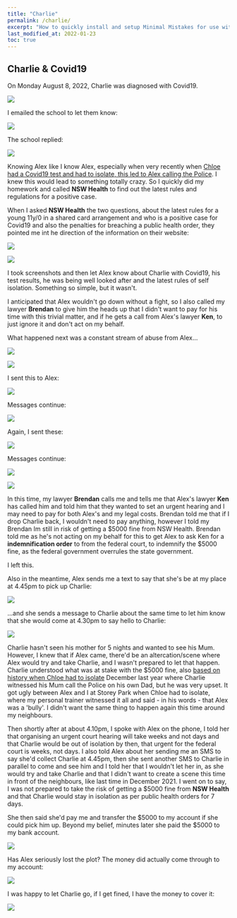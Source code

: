 ```yaml
---
title: "Charlie"
permalink: /charlie/
excerpt: "How to quickly install and setup Minimal Mistakes for use with GitHub Pages."
last_modified_at: 2022-01-23
toc: true
---
```


[//]: # (margin:top right bottom left)

## Charlie & Covid19

On Monday August 8, 2022, Charlie was diagnosed with Covid19. 

![](../blobs/CharlieCovid19/Charlie%20Covid%20test%20result%202022-08-09%20085806.png)

I emailed the school to let them know:

![](../blobs/CharlieCovid19/email%20to%20school,%20Charlie%20Covid%202022-08-09%20090708.png)

The school replied:

![](../blobs/CharlieCovid19/email%20from%20school%2C%20Charlie%20Covid%202022-08-09%20090708.png)

Knowing Alex like I know Alex, especially when very recently when [Chloe had a Covid19 test and had to isolate, this led to Alex calling the Police](/marcseparation/chloe_covid_test/). I knew this would lead to something totally crazy. So I quickly did my homework and called **NSW Health** to find out the latest rules and regulations for a positive case.

When I asked **NSW Health** the two questions, about the latest rules for a young 11y/0 in a shared card arrangement and who is a positive case for Covid19 and also the penalties for breaching a public health order, they pointed me int he direction of the information on their website:

![](../blobs/CharlieCovid19/shared%20card%20arrangements%202022-08-09%20085134.png)

![](../blobs/CharlieCovid19/breaching%20a%20public%20health%20order%202022-08-09%20085003.png)

I took screenshots and then let Alex know about Charlie with Covid19, his test results, he was being well looked after and the latest rules of self isolation. Something so simple, but it wasn't. 

I anticipated that Alex wouldn't go down without a fight, so I also called my lawyer **Brendan** to give him the heads up that I didn't want to pay for his time with this trivial matter, and if he gets a call from Alex's lawyer **Ken**, to just ignore it and don't act on my behalf. 

What happened next was a constant stream of abuse from Alex...

![](../blobs/CharlieCovid19/AlexMarcText01.png)

![](../blobs/CharlieCovid19/AlexMarcText02.png)

I sent this to Alex:

![](../blobs/CharlieCovid19/shared%20card%20arrangements%202022-08-09%20085134.png)

Messages continue:

![](../blobs/CharlieCovid19/AlexMarcText03.png)

Again, I sent these:

![](../blobs/CharlieCovid19/NSW%20Health%20rules%202022-08-09%20085003.png)

Messages continue:

![](../blobs/CharlieCovid19/AlexMarcText04.png)

![](../blobs/CharlieCovid19/AlexMarcText05png)

In this time, my lawyer **Brendan** calls me and tells me that Alex's lawyer **Ken** has called him and told him that they wanted to set an urgent hearing and I may need to pay for both Alex's and my legal costs. Brendan told me that if I drop Charlie back, I wouldn't need to pay anything, however I told my Brendan Im still in risk of getting a $5000 fine from NSW Health. Brendan told me as he's not acting on my behalf for this to get Alex to ask Ken for a **indemnification order** to from the federal court, to indemnify the $5000 fine, as the federal government overrules the state government.

I left this.

Also in the meantime, Alex sends me a text to say that she's be at my place at 4.45pm to pick up Charlie:

![](../blobs/CharlieCovid19/AlexMarcSMS2022-08-09-092920.jpeg)

...and she sends a message to Charlie about the same time to let him know that she would come at 4.30pm to say hello to Charlie:

![](../blobs/CharlieCovid19/AlexCharlieSMS2022-08-09-092920.jpeg)

Charlie hasn't seen his mother for 5 nights and wanted to see his Mum. However, I knew that if Alex came, there'd be an altercation/scene where Alex would try and take Charlie, and I wasn't prepared to let that happen. Charlie understood what was at stake with the $5000 fine, also [based on history when Chloe had to isolate](/marcseparation/chloe_covid_test/) December last year where Charlie witnessed his Mum call the Police on his own Dad, but he was very upset. It got ugly between Alex and I at Storey Park when Chloe had to isolate, where my personal trainer witnessed it all and said - in his words - that Alex was a 'bully'. I didn't want the same thing to happen again this time around my neighbours.

Then shortly after at about 4.10pm, I spoke with Alex on the phone, I told her that organising an urgent court hearing will take weeks and not days and that Charlie would be out of isolation by then, that urgent for the federal court is weeks, not days. I also told Alex about her sending me an SMS to say she'd collect Charlie at 4.45pm, then she sent another SMS to Charlie in parallel to come and see him and I told her that I wouldn't let her in, as she would try and take Charlie and that I didn't want to create a scene this time in front of the neighbours, like last time in December 2021. I went on to say, I was not prepared to take the risk of getting a $5000 fine from **NSW Health** and that Charlie would stay in isolation as per public health orders for 7 days.

She then said she'd pay me and transfer the $5000 to my account if she could pick him up. Beyond my belief, minutes later she paid the $5000 to my bank account.

![](../blobs/CharlieCovid19/AlexMarcText06.png)

Has Alex seriously lost the plot? The money did actually come through to my account:

![](../blobs/CharlieCovid19/5000%20from%20Alex%202022-08-09%20134536.png)

I was happy to let Charlie go, if I get fined, I have the money to cover it:

![](../blobs/CharlieCovid19/AlexMarcText07.png)